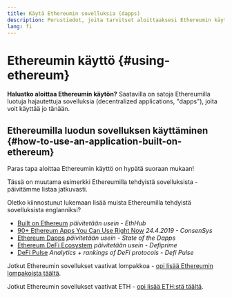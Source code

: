 ```yaml
---
title: Käytä Ethereumin sovelluksia (dapps)
description: Perustiedot, joita tarvitset aloittaaksesi Ethereumin käytön.
lang: fi
---
```


# Ethereumin käyttö {#using-ethereum}

<div class="featured">

**Haluatko aloittaa Ethereumin käytön?** Saatavilla on satoja Ethereumilla luotuja hajautettuja sovelluksia (decentralized applications, "dapps"), joita voit käyttää jo tänään.

</div>

## Ethereumilla luodun sovelluksen käyttäminen {#how-to-use-an-application-built-on-ethereum}

Paras tapa aloittaa Ethereumin käyttö on hypätä suoraan mukaan!

Tässä on muutama esimerkki Ethereumilla tehdyistä sovelluksista - päivitämme listaa jatkuvasti.

<RandomAppList />

Oletko kiinnostunut lukemaan lisää muista Ethereumilla tehdyistä sovelluksista englanniksi?

- [Built on Ethereum](https://docs.ethhub.io/built-on-ethereum/built-on-ethereum/) _päivitetään usein - EthHub_
- [90+ Ethereum Apps You Can Use Right Now](https://media.consensys.net/40-ethereum-apps-you-can-use-right-now-d643333769f7) _24.4.2019 - ConsenSys_
- [Ethereum Dapps](https://www.stateofthedapps.com/rankings/platform/ethereum) _päivitetään usein - State of the Dapps_
- [Ethereum DeFi Ecosystem](https://defiprime.com/ethereum) _päivitetään usein - Defiprime_
- [DeFi Pulse](https://defipulse.com/) _Analytics + rankings of DeFi protocols - Defi Pulse_

Jotkut Ethereumin sovellukset vaativat lompakkoa - [opi lisää Ethereumin lompakoista täältä](/wallets/).

Jotkut Ethereumin sovellukset vaativat ETH - [opi lisää ETH:stä täältä](/eth/).
